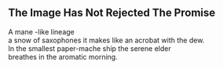 The Image Has Not Rejected The Promise
--------------------------------------
A mane -like lineage  
a snow of saxophones it makes like an acrobat with the dew.  
In the smallest paper-mache ship the serene elder  
breathes in the aromatic morning.  
